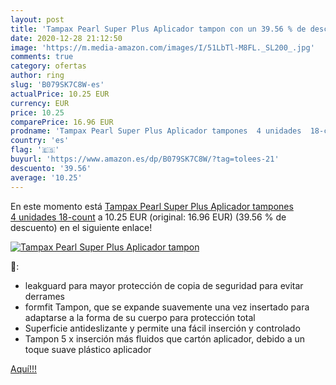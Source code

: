 ```yaml
---
layout: post
title: 'Tampax Pearl Super Plus Aplicador tampon con un 39.56 % de descuento'
date: 2020-12-28 21:12:50
image: 'https://m.media-amazon.com/images/I/51LbTl-M8FL._SL200_.jpg'
comments: true
category: ofertas
author: ring
slug: 'B079SK7C8W-es'
actualPrice: 10.25 EUR
currency: EUR
price: 10.25
comparePrice: 16.96 EUR
prodname: 'Tampax Pearl Super Plus Aplicador tampones  4 unidades  18-count'
country: 'es'
flag: '🇪🇸'
buyurl: 'https://www.amazon.es/dp/B079SK7C8W/?tag=tolees-21'
descuento: '39.56'
average: '10.25'
---
```


En este momento está [Tampax Pearl Super Plus Aplicador tampones  4 unidades  18-count](https://www.amazon.es/dp/B079SK7C8W/?tag=tolees-21) a 10.25 EUR (original: 16.96 EUR) (39.56 %  de descuento) en el siguiente enlace!

[![Tampax Pearl Super Plus Aplicador tampon](https://m.media-amazon.com/images/I/51LbTl-M8FL._SL200_.jpg)](https://www.amazon.es/dp/B079SK7C8W/?tag=tolees-21)

🔎:

- leakguard para mayor protección de copia de seguridad para evitar derrames
- formfit Tampon, que se expande suavemente una vez insertado para adaptarse a la forma de su cuerpo para protección total
- Superficie antideslizante y permite una fácil inserción y controlado
- Tampon 5 x inserción más fluidos que cartón aplicador, debido a un toque suave plástico aplicador

[Aquí!!!](https://www.amazon.es/dp/B079SK7C8W/?tag=tolees-21)
